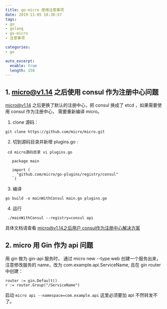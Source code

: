 ```yaml
---
title: go-micro 使用注意事项
date: 2019-11-05 18:30:57
tags:
- go
- golang
- go-micro
- 注意事项

categories:
- go

auto_excerpt:
  enable: true
  length: 150
---
```


## 1. micro@v1.14 之后使用 consul 作为注册中心问题
micro@v1.14 之后更换了默认的注册中心，把 consul 换成了 etcd ，如果需要使用 consul 作为注册中心，
需要重新编译 micro。

1. clone 源码：

```shell
git clone https://github.com/micro/micro.git 
```

2. 切到源码目录并新增 plugins.go :

``` cd micro源码目录 vi plugins.go``` 

```golang
   package main
   
   import (
   _ "github.com/micro/go-plugins/registry/consul"
    )
```
    
3. 编译

```shell
go build -o mainWithConsul main.go plugins.go 
```

4. 运行

```shell
 ./mainWithConsul --registry=consul api 
 ```

具体文档请查看 [micro@v1.14之后用户 consul作为注册中心解决方案](https://github.com/micro-in-cn/tutorials/tree/master/examples/basic-practices/micro-registry/etcdv3)

## 2. micro 用 Gin 作为 api 问题
用 gin 做为 gin-api 服务时， 通过 micro new --type web 创建一个服务出来，注意修改服务的 name，改为 com.example.api.ServiceName,
且在 gin router 中创建：

```golang
router := gin.Default()
r := router.Group("/ServiceName")

```
启动 ```micro api --namespace=com.example.api``` 这里必须要加 api 不然转发不了。
